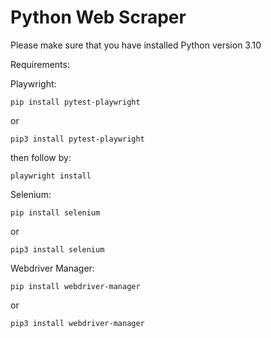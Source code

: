 # Python Web Scraper

Please make sure that you have installed Python version 3.10

Requirements:

Playwright:

`pip install pytest-playwright`

or 

`pip3 install pytest-playwright`

then follow by:

`playwright install`

Selenium:

`pip install selenium`

or 

`pip3 install selenium`

Webdriver Manager:

`pip install webdriver-manager`

or

`pip3 install webdriver-manager`
